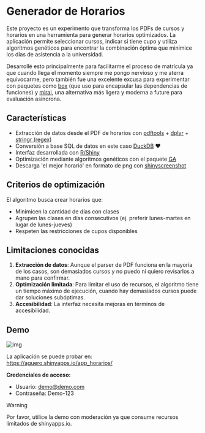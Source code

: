 # Generador de Horarios
Este proyecto es un experimento que transforma los PDFs de cursos y horarios en una herramienta para generar horarios optimizados. La aplicación permite seleccionar cursos, indicar si tiene cupo y utiliza algoritmos genéticos para encontrar la combinación óptima que minimice los días de asistencia a la universidad.

Desarrollé esto principalmente para facilitarme el proceso de matrícula ya que cuando llega el momento siempre me pongo nervioso y me aterra equivocarme, pero también fue una excelente excusa para experimentar con paquetes como [box](https://klmr.me/box/) (que uso para encapsular las dependencias de funciones) y [mirai](https://shikokuchuo.net/mirai/), una alternativa más ligera y moderna a future para evaluación asíncrona.

## Características
- Extracción de datos desde el PDF de horarios con [pdftools](https://github.com/ropensci/pdftools) + [dplyr](https://dplyr.tidyverse.org/) + [stringr (regex)](https://stringr.tidyverse.org/)
- Conversión a base SQL de datos en este caso [DuckDB](https://duckdb.org/) ❤️
- Interfaz desarrollada con [R/Shiny](https://shiny.posit.co/)
- Optimización mediante algoritmos genéticos con el paquete [GA](https://luca-scr.github.io/GA/)
- Descarga 'el mejor horario' en formato de png con [shinyscreenshot](https://github.com/daattali/shinyscreenshot)

## Criterios de optimización
El algoritmo busca crear horarios que:
- Minimicen la cantidad de días con clases
- Agrupen las clases en días consecutivos (ej. preferir lunes-martes en lugar de lunes-jueves)
- Respeten las restricciones de cupos disponibles

## Limitaciones conocidas
1. **Extracción de datos**: Aunque el parser de PDF funciona en la mayoría de los casos, son demasiados cursos y no puedo ni quiero revisarlos a mano para confirmar.
2. **Optimización limitada**: Para limitar el uso de recursos, el algoritmo tiene un tiempo máximo de ejecución, cuando hay demasiados cursos puede dar soluciones subóptimas.
3. **Accesibilidad**: La interfaz necesita mejoras en términos de accesibilidad.

## Demo
![img](https://i.imgur.com/Zad6ntP.png/img)

La aplicación se puede probar en: https://aguero.shinyapps.io/app_horarios/

**Credenciales de acceso:**
- Usuario: demo@demo.com
- Contraseña: Demo-123

> [!WARNING] 
> Por favor, utilice la demo con moderación ya que consume recursos limitados de shinyapps.io.
